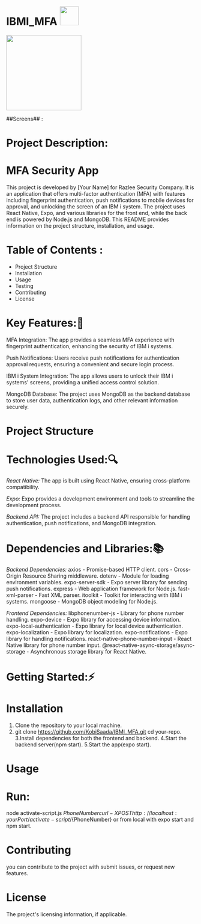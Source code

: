 # IBMI_MFA <img src="https://github.com/KobiSaada/IBMI_MFA/assets/73976733/e6880386-722c-4bf4-9222-49099e7c3bd6" width="50" />




<img src = "https://github.com/KobiSaada/IBMI_MFA/assets/73976733/feec5833-621f-4513-90a1-5db5fcc22607 " width="200" />



##Screens##  :


# Project Description:
# MFA Security App
This project is developed by [Your Name] for Razlee Security Company. It is an application that offers multi-factor authentication (MFA) with features including fingerprint authentication, push notifications to mobile devices for approval, and unlocking the screen of an IBM i system. The project uses React Native, Expo, and various libraries for the front end, while the back end is powered by Node.js and MongoDB.
This README provides information on the project structure, installation, and usage.

# Table of Contents :
* Project Structure
* Installation
* Usage
* Testing
* Contributing
* License


# Key Features::key:

MFA Integration: The app provides a seamless MFA experience with fingerprint authentication, enhancing the security of IBM i systems.

Push Notifications: Users receive push notifications for authentication approval requests, ensuring a convenient and secure login process.

IBM i System Integration: The app allows users to unlock their IBM i systems' screens, providing a unified access control solution.

MongoDB Database: The project uses MongoDB as the backend database to store user data, authentication logs, and other relevant information securely.

# Project Structure
# Technologies Used::mag:

*React Native:* The app is built using React Native, ensuring cross-platform compatibility.

*Expo:* Expo provides a development environment and tools to streamline the development process.

*Backend API:* The project includes a backend API responsible for handling authentication, push notifications, and MongoDB integration.

# Dependencies and Libraries::books:

*Backend Dependencies:*
axios - Promise-based HTTP client.
cors - Cross-Origin Resource Sharing middleware.
dotenv - Module for loading environment variables.
expo-server-sdk - Expo server library for sending push notifications.
express - Web application framework for Node.js.
fast-xml-parser - Fast XML parser.
itoolkit - Toolkit for interacting with IBM i systems.
mongoose - MongoDB object modeling for Node.js.

*Frontend Dependencies:*
libphonenumber-js - Library for phone number handling.
expo-device - Expo library for accessing device information.
expo-local-authentication - Expo library for local device authentication.
expo-localization - Expo library for localization.
expo-notifications - Expo library for handling notifications.
react-native-phone-number-input - React Native library for phone number input.
@react-native-async-storage/async-storage - Asynchronous storage library for React Native.


# Getting Started::zap:
# Installation
1. Clone the repository to your local machine.
2. git clone https://github.com/KobiSaada/IBMI_MFA.git
cd your-repo.
3.Install dependencies for both the frontend and backend.
4.Start the backend server(npm start).
5.Start the app(expo start).


# Usage
# Run:
node activate-script.js ${PhoneNumber}
curl -X POST http://localhost:yourPort/activate-script/${PhoneNumber}
or from local with expo start and npm start.

# Contributing
you can contribute to the project with submit issues, or request new features.

# License
The project's licensing information, if applicable.

